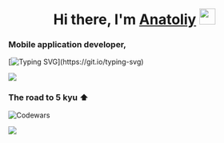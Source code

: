 <h1 align="center">Hi there, I'm <a href="https://t.me/An_00000" target="_blank">Anatoliy</a> 
<img src="https://github.com/blackcater/blackcater/raw/main/images/Hi.gif" height="32"/></h1>
<h3>Mobile application developer,</h3>

[![Typing SVG](https://readme-typing-svg.herokuapp.com?font=Roboto&weight=500&size=18&duration=10000&pause=1000&color=0969DA&random=false&width=435&lines=in+the+process+of+page+layout.+.+.)](https://git.io/typing-svg)

![](https://github-profile-summary-cards.vercel.app/api/cards/profile-details?username=AnatoliyRoslyakov&theme=apprentice)

<h3>The road to 5 kyu ⬆ </h3> 

![Codewars](https://github.r2v.ch/codewars?user=Anatoliy3399)


![](https://komarev.com/ghpvc/?username=your-github-AnatoliyRoslyakov)


